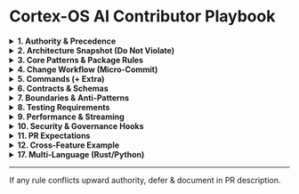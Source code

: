 # Cortex-OS AI Contributor Playbook

<details><summary><strong>1. Authority & Precedence</strong></summary>

1. `.cortex/rules/RULES_OF_AI.md`
2. `AGENTS.md`
3. This file
4. `.github/instructions/*`
5. Package READMEs / docs.

</details>

<details><summary><strong>2. Architecture Snapshot (Do Not Violate)</strong></summary>

- Runtime orchestrator: `apps/cortex-os/` mounts feature packages via DI.
- Feature packages under `apps/cortex-os/packages/` only (no sibling cross-imports).
- Shared services: `packages/` (`a2a`, `mcp`, `memories`, `orchestration`, `rag`, `simlab`).
- Contracts: `libs/typescript/contracts`; utilities: `libs/typescript/utils`.
- Communication: A2A events or MCP tools. No reach‑through imports.
- Contract-first before cross-boundary changes.

</details>

<details><summary><strong>3. Core Patterns & Package Rules</strong></summary>

- Cross-feature: publish CloudEvents via bus (`packages/a2a`).
- External API/tool: extend MCP (`packages/mcp`).
- Memory/state: use `packages/memories` service interface.
- Orchestration: events + handlers in `packages/orchestration`.

<strong>3A. New Package vs Extend</strong>
Create NEW only if: new domain language, independent lifecycle, event-centric integration, size pressure (>~800 LoC risk). Otherwise extend.
Reject if: <3 files, single consumer, thin façade.

<strong>3B. Feature Layout</strong>
```
apps/cortex-os/packages/<feature>/
  src/
    domain/  # Pure logic
    app/     # Use-cases
    infra/   # Adapters
    index.ts
  __tests__/
  README.md
```
Rules: domain !-> infra; `app` mediates; re-export only via `index.ts`.

</details>

<details><summary><strong>4. Change Workflow (Micro-Commit)</strong></summary>
1. Write failing test
2. Minimal code
3. Green -> refactor
4. Conventional Commit (`feat(a2a): ...`)
</details>

<details><summary><strong>5. Commands (+ Extra)</strong></summary>
Core: `pnpm install` | `pnpm dev` | `pnpm build` | `pnpm test` | `pnpm test:integration` | `pnpm test:coverage` | `pnpm pw:test`
Governance: `pnpm ci:governance` | `pnpm structure:validate` | `pnpm security:scan:diff`
Extra: `pnpm readiness:check` | `pnpm lint:all` | `pnpm security:scan` | `pnpm security:scan:all` | `pnpm nx graph` | `pnpm security:scan:baseline`
Python: `uv sync && uv run pytest`
</details>

<details><summary><strong>6. Contracts & Schemas</strong></summary>
Update AsyncAPI & Zod; add validation test (`contracts/tests/`); new fields optional unless version bump; never duplicate types.
</details>

<details><summary><strong>7. Boundaries & Anti-Patterns</strong></summary>
No sibling imports; no bus bypass; no import-time side-effects; validate external responses; no secrets in tracked `.env`.
</details>

<details><summary><strong>8. Testing Requirements</strong></summary>
Positive + edge test; cross-boundary => contract + feature test; maintain coverage; deterministic seeds.
</details>

<details><summary><strong>9. Performance & Streaming</strong></summary>
Async & cancellable; avoid unbounded memory; use streaming modes (see matrix below).

<strong>Streaming Modes Matrix</strong>
| Mode | Effect | Overrides | Use |
|------|--------|-----------|-----|
| default | token deltas | fallback | interactive |
| `--aggregate` | final only | default/env | logs/scripts |
| `--no-aggregate` | force deltas | aggregate | live progress |
| `--json` / `--stream-json` | structured events | all | programmatic |
Precedence: CLI > env (`CORTEX_STREAM_MODE`) > config > internal.
</details>

<details><summary><strong>10. Security & Governance Hooks</strong></summary>
`pnpm lint && pnpm test`; risk surfaces -> `pnpm security:scan:diff`; boundary refactor -> `pnpm structure:validate` + `pnpm nx graph`.
</details>

<details><summary><strong>11. PR Expectations</strong></summary>
Include test plan; avoid CI/license/global config edits; keep diffs small/chunked.
</details>

<details><summary><strong>12. Cross-Feature Example</strong></summary>
```ts
await bus.publish(createEnvelope({
  type: 'task.created',
  source: 'urn:cortex:feature-a',
  data: { taskId, priority: 'high' }
}));

bus.bind([{ type: 'task.created', handle: onTaskCreated }]);
```
</details>

<details><summary><strong>13. When Unsure</strong></summary>
Add TODO + smallest safe abstraction; never guess a contract.
</details>

<details><summary><strong>14. Refactor Playbook</strong></summary>
1. Map consumers (`pnpm nx graph`)
2. Characterization tests
3. Add new path in parallel
4. Migrate one consumer at a time
5. `pnpm structure:validate` + `pnpm security:scan:diff`
6. Remove old after zero refs
7. Version + backward-compat test if schema changed
Anti-pattern: big-bang rename.
</details>

<details><summary><strong>15. Minimal Event Checklist</strong></summary>
Name (past-tense / lifecycle); envelope core fields; lean data shape; add schema (AsyncAPI + Zod); round-trip + handler tests; optional new fields; propagate `traceparent`; add `correlation_id` if workflow; link in README.
</details>

<details><summary><strong>16. Triaging Failing Test</strong></summary>
1. Narrow scope (`pnpm test --filter <pkg>`)
2. Inspect schemas in `libs/typescript/contracts`
3. Add `DEBUG=cortex:*` for trace
4. Log envelope diff temporarily
5. Create minimal reproduction test
6. Fix -> ensure green -> remove debug
Quick cmds:
```bash
pnpm test --filter a2a
pnpm test:coverage --filter orchestration
pnpm structure:validate
```
</details>

<details><summary><strong>17. Multi-Language (Rust/Python)</strong></summary>
Rust via CLI artifacts only; Python via MCP/CLI bridge; exchange JSON validated by Zod or file artifacts in `data/`; new capability: schema -> adapter -> round-trip test.
</details>

---
If any rule conflicts upward authority, defer & document in PR description.

